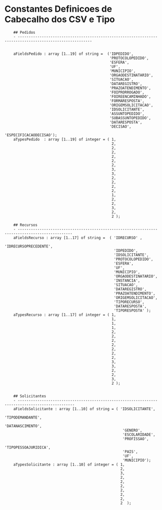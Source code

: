 # Constantes Definicoes de Cabecalho dos CSV e Tipo
 
        ## Pedidos
        - --------------------------------------------------------------------------------------------------------


        aFieldsPedido : array [1..19] of string =  ('IDPEDIDO',
                                                    'PROTOCOLOPEDIDO',
                                                    'ESFERA',
                                                    'UF',
                                                    'MUNICIPIO',
                                                    'ORGAODESTINATARIO',
                                                    'SITUACAO',
                                                    'DATAREGISTRO',
                                                    'PRAZOATENDIMENTO',
                                                    'FOIPRORROGADO',
                                                    'FOIREENCAMINHADO',
                                                    'FORMARESPOSTA',
                                                    'ORIGEMSOLICITACAO',
                                                    'IDSOLICITANTE',
                                                    'ASSUNTOPEDIDO',
                                                    'SUBASSUNTOPEDIDO',
                                                    'DATARESPOSTA',
                                                    'DECISAO',
                                                    'ESPECIFICACAODECISAO');
        aTypesPedido  : array [1..19] of integer = ( 1,
                                                     2,
                                                     2,
                                                     2,
                                                     2,
                                                     2,
                                                     2,
                                                     3,
                                                     3,
                                                     2,
                                                     2,
                                                     2,
                                                     2,
                                                     1,
                                                     2,
                                                     2,
                                                     3,
                                                     2,
                                                     2 );

        ## Recursos 
        - -----------------------------------------------------------------------------------------------
        aFieldsRecurso : array [1..17] of string =  ( 'IDRECURSO' ,
                                                      'IDRECURSOPRECEDENTE',
                                                      'IDPEDIDO',
                                                      'IDSOLICITANTE',
                                                      'PROTOCOLOPEDIDO',
                                                      'ESFERA',
                                                      'UF',
                                                      'MUNICIPIO',
                                                      'ORGAODESTINATARIO',
                                                      'INSTANCIA',
                                                      'SITUACAO',
                                                      'DATAREGISTRO',
                                                      'PRAZOATENDIMENTO',
                                                      'ORIGEMSOLICITACAO',
                                                      'TIPORECURSO',
                                                      'DATARESPOSTA',
                                                      'TIPORESPOSTA' );
        aTypesRecurso : array [1..17] of integer = ( 1,
                                                     1,
                                                     1,
                                                     1,
                                                     2,
                                                     2,
                                                     2,
                                                     2,
                                                     2,
                                                     2,
                                                     2,
                                                     3,
                                                     3,
                                                     2,
                                                     2,
                                                     3,
                                                     2 );


        ## Solicitantes
        - ------------------------------------------------------------------------------------------------ 
        aFieldsSolicitante : array [1..10] of string = ( 'IDSOLICITANTE',
                                                          'TIPODEMANDANTE',
                                                          'DATANASCIMENTO',
                                                          'GENERO',
                                                          'ESCOLARIDADE',
                                                          'PROFISSAO',
                                                          'TIPOPESSOAJURIDICA',
                                                          'PAIS',
                                                          'UF',
                                                          'MUNICIPIO');
        aTypesSolicitante : array [1..10] of integer = ( 1,
                                                         2,
                                                         3,
                                                         2,
                                                         2,
                                                         2,
                                                         2,
                                                         2,
                                                         2,
                                                         2  );



